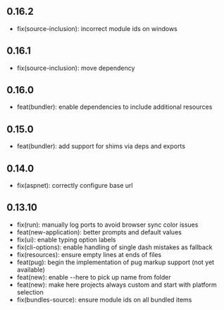 ## 0.16.2

* fix(source-inclusion): incorrect module ids on windows

## 0.16.1

* fix(source-inclusion): move dependency

## 0.16.0

* feat(bundler): enable dependencies to include additional resources

## 0.15.0

* feat(bundler): add support for shims via deps and exports

## 0.14.0

* fix(aspnet): correctly configure base url

## 0.13.10

* fix(run): manually log ports to avoid browser sync color issues
* feat(new-application): better prompts and default values
* fix(ui): enable typing option labels
* fix(cli-options): enable handling of single dash mistakes as fallback
* fix(resources): ensure empty lines at ends of files
* feat(pug): begin the implementation of pug markup support (not yet available)
* feat(new): enable --here to pick up name from folder
* feat(new): make here projects always custom and start with platform selection
* fix(bundles-source): ensure module ids on all bundled items
